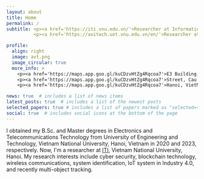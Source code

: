 ```yaml
---
layout: about
title: Home
permalink: /
subtitle: <p><a href='https://iti.vnu.edu.vn/'>Researcher at Information Technology Institute (ITI), VNU, Vietnam</a></p>
          <p><a href='https://avitech.uet.vnu.edu.vn/en/'>Researcher at AVITECH, VNU-UET, Vietnam</a></p>

profile:
  align: right
  image: avt.png
  image_circular: true
  more_info: >
    <p><a href='https://maps.app.goo.gl/kuCDzvHtZg4Rqcoa7'>E3 Building, 144 Xuan Thuy</a></p>
    <p><a href='https://maps.app.goo.gl/kuCDzvHtZg4Rqcoa7'>Street, Cau Giay District,</a></p>
    <p><a href='https://maps.app.goo.gl/kuCDzvHtZg4Rqcoa7'>Hanoi, VietNam.</a></p>

news: true  # includes a list of news items
latest_posts: true  # includes a list of the newest posts
selected_papers: true # includes a list of papers marked as "selected={true}"
social: true  # includes social icons at the bottom of the page
---
```


I obtained my B.Sc. and Master degrees in Electronics and Telecommunications Technology from University of Engineering and Technology, Vietnam National University, Hanoi, Vietnam in 2020 and 2023, respectively. Now, I'm a researcher at [ITI](https://iti.vnu.edu.vn/), Vietnam National University, Hanoi. My research interests include cyber security, blockchain technology, wireless communications, system identification, IoT system in Industry 4.0, and recently multi-object tracking.